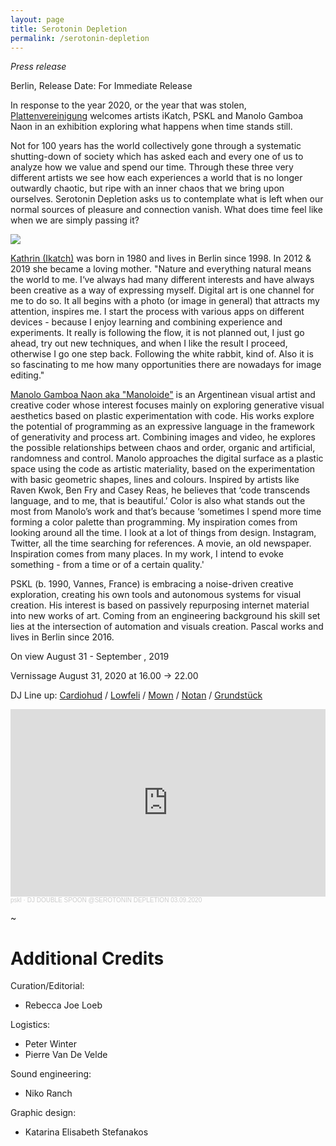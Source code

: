 ```yaml
---
layout: page
title: Serotonin Depletion
permalink: /serotonin-depletion
---
```

_Press release_

Berlin, Release Date: For Immediate Release

In response to the year 2020, or the year that was stolen, [Plattenvereinigung](http://www.plattenvereinigung.de/) welcomes artists iKatch, PSKL and Manolo Gamboa Naon in an exhibition exploring what happens when time stands still.

Not for 100 years has the world collectively gone through a systematic shutting-down of society which has asked each and every one of us to analyze how we value and spend our time. Through these three very different artists we see how each experiences a world that is no longer outwardly chaotic, but ripe with an inner chaos that we bring upon ourselves.  Serotonin Depletion asks us to contemplate what is left when our normal sources of pleasure and connection vanish. What does time feel like when we are simply passing it?

<img class='post-image' src="http://pascal.cc/assets/pictures/ikatch.png">

[Kathrin (Ikatch)](https://www.ikatch.net/) was born in 1980 and lives in Berlin since 1998. In 2012 & 2019 she became a loving mother. "Nature and everything natural means the world to me. I‘ve always had many different interests and have always been creative as a way of expressing myself. Digital art is one channel for me to do so. It all begins with a photo (or image in general) that attracts my attention, inspires me. I start the process with various apps on different devices - because I enjoy learning and combining experience and experiments. It really is following the flow, it is not planned out, I just go ahead, try out new techniques, and when I like the result I proceed, otherwise I go one step back. Following the white rabbit, kind of. Also it is so fascinating to me how many opportunities there are nowadays for image editing."

[Manolo Gamboa Naon aka "Manoloide"](http://manoloide.com/) is an Argentinean visual artist and creative coder whose interest focuses mainly on exploring generative visual aesthetics based on plastic experimentation with code. His works explore the potential of programming as an expressive language in the framework of generativity and process art. Combining images and video, he explores the possible relationships between chaos and order, organic and artificial, randomness and control.
Manolo approaches the digital surface as a plastic space using the code as artistic materiality, based on the experimentation with basic geometric shapes, lines and colours.
Inspired by artists like Raven Kwok, Ben Fry and Casey Reas, he believes that ‘code transcends language, and to me, that is beautiful.’ Color is also what stands out the most from Manolo’s work and that’s because ‘sometimes I spend more time forming a color palette than programming. My inspiration comes from looking around all the time. I look at a lot of things from design. Instagram, Twitter, all the time searching for references. A movie, an old newspaper. Inspiration comes from many places. In my work, I intend to evoke something - from a time or of a certain quality.'

PSKL (b. 1990, Vannes, France) is embracing a noise-driven creative exploration, creating his own tools and autonomous systems for visual creation. His interest is based on passively repurposing internet material into new works of art. Coming from an engineering background his skill set lies at the intersection of automation and visuals creation. Pascal works and lives in Berlin since 2016.

On view
August 31 - September , 2019

Vernissage
August 31, 2020 at 16.00 -> 22.00


DJ Line up: [Cardiohud](https://soundcloud.com/cardiohud) / [Lowfeli](https://soundcloud.com/lowfeli) / [Mown](https://soundcloud.com/mownofficial) / [Notan](https://www.mixcloud.com/notannotan/) / [Grundstück](https://soundcloud.com/djgrundstuck)


<iframe width="100%" height="300" scrolling="no" frameborder="no" allow="autoplay" src="https://w.soundcloud.com/player/?url=https%3A//api.soundcloud.com/tracks/894234949&color=%23ff5500&auto_play=false&hide_related=false&show_comments=true&show_user=true&show_reposts=false&show_teaser=true&visual=true"></iframe><div style="font-size: 10px; color: #cccccc;line-break: anywhere;word-break: normal;overflow: hidden;white-space: nowrap;text-overflow: ellipsis; font-family: Interstate,Lucida Grande,Lucida Sans Unicode,Lucida Sans,Garuda,Verdana,Tahoma,sans-serif;font-weight: 100;"><a href="https://soundcloud.com/fuckgoogleaskmeanything" title="pskl" target="_blank" style="color: #cccccc; text-decoration: none;">pskl</a> · <a href="https://soundcloud.com/fuckgoogleaskmeanything/dj-double-spoon-serotonin-depletion-03092020" title="DJ DOUBLE SPOON @SEROTONIN DEPLETION 03.09.2020" target="_blank" style="color: #cccccc; text-decoration: none;">DJ DOUBLE SPOON @SEROTONIN DEPLETION 03.09.2020</a></div>


~

# Additional Credits

Curation/Editorial:
- Rebecca Joe Loeb

Logistics:
- Peter Winter
- Pierre Van De Velde

Sound engineering:
- Niko Ranch

Graphic design:
- Katarina Elisabeth Stefanakos

